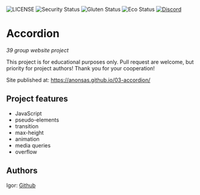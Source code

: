 ![LICENSE](https://img.shields.io/badge/license-MIT-blue.svg?style=flat-square)
![Security Status](https://img.shields.io/security-headers?label=Security&url=https%3A%2F%2Fgithub.com&style=flat-square)
![Gluten Status](https://img.shields.io/badge/Gluten-Free-green.svg)
![Eco Status](https://img.shields.io/badge/ECO-Friendly-green.svg)
[![Discord](https://discord.com/api/guilds/571393319201144843/widget.png)](https://discord.gg/dRwW4rw)

# Accordion

_39 group website project_

This project is for educational purposes only. Pull request are welcome, but priority for project authors! Thank you for your cooperation!

Site published at: https://anonsas.github.io/03-accordion/

## Project features

- JavaScript
- pseudo-elements
- transition
- max-height
- animation
- media queries
- overflow

## Authors

Igor: [Github](https://github.com/anonsas)
